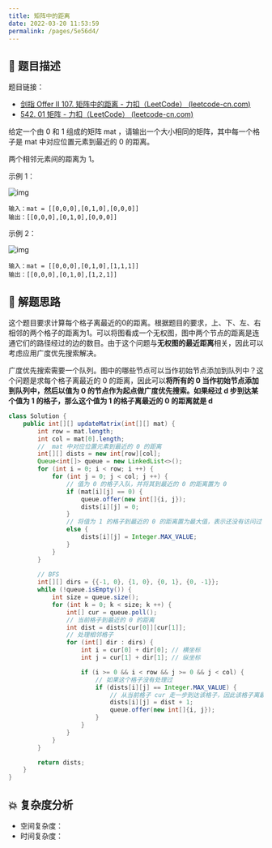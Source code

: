 ```yaml
---
title: 矩阵中的距离
date: 2022-03-20 11:53:59
permalink: /pages/5e56d4/
---
```


## 📃 题目描述

题目链接：

- [剑指 Offer II 107. 矩阵中的距离 - 力扣（LeetCode） (leetcode-cn.com)](https://leetcode-cn.com/problems/2bCMpM/)
- [542. 01 矩阵 - 力扣（LeetCode） (leetcode-cn.com)](https://leetcode-cn.com/problems/01-matrix/)

给定一个由 0 和 1 组成的矩阵 mat ，请输出一个大小相同的矩阵，其中每一个格子是 mat 中对应位置元素到最近的 0 的距离。

两个相邻元素间的距离为 1。

 

示例 1：

![img](https://pic.leetcode-cn.com/1626667201-NCWmuP-image.png)

```
输入：mat = [[0,0,0],[0,1,0],[0,0,0]]
输出：[[0,0,0],[0,1,0],[0,0,0]]
```

示例 2：

![img](https://pic.leetcode-cn.com/1626667205-xFxIeK-image.png)

```
输入：mat = [[0,0,0],[0,1,0],[1,1,1]]
输出：[[0,0,0],[0,1,0],[1,2,1]]
```

## 🔔 解题思路

这个题目要求计算每个格子离最近的0的距离。根据题目的要求，上、下、左、右相邻的两个格子的距离为1。可以将图看成一个无权图，图中两个节点的距离是连通它们的路径经过的边的数目。由于这个问题与**无权图的最近距离**相关，因此可以考虑应用广度优先搜索解决。

广度优先搜索需要一个队列。图中的哪些节点可以当作初始节点添加到队列中？这个问题是求每个格子离最近的 0 的距离，因此可以**将所有的 0 当作初始节点添加到队列中，然后以值为 0 的节点作为起点做广度优先搜索。如果经过 d 步到达某个值为 1 的格子，那么这个值为 1 的格子离最近的 0 的距离就是 d**


```java
class Solution {
    public int[][] updateMatrix(int[][] mat) {
        int row = mat.length;
        int col = mat[0].length;
        //  mat 中对应位置元素到最近的 0 的距离
        int[][] dists = new int[row][col];
        Queue<int[]> queue = new LinkedList<>();
        for (int i = 0; i < row; i ++) {
            for (int j = 0; j < col; j ++) {
                // 值为 0 的格子入队，并将其到最近的 0 的距离置为 0
                if (mat[i][j] == 0) {
                    queue.offer(new int[]{i, j});
                    dists[i][j] = 0;
                }
                // 将值为 1 的格子到最近的 0 的距离置为最大值，表示还没有访问过
                else {
                    dists[i][j] = Integer.MAX_VALUE;
                }
            }
        }
		
        // BFS
        int[][] dirs = {{-1, 0}, {1, 0}, {0, 1}, {0, -1}};
        while (!queue.isEmpty()) {
            int size = queue.size();
            for (int k = 0; k < size; k ++) {
                int[] cur = queue.poll();
                // 当前格子到最近的 0 的距离
                int dist = dists[cur[0]][cur[1]];
                // 处理相邻格子
                for (int[] dir : dirs) {
                    int i = cur[0] + dir[0]; // 横坐标
                    int j = cur[1] + dir[1]; // 纵坐标

                    if (i >= 0 && i < row && j >= 0 && j < col) {
                        // 如果这个格子没有处理过
                        if (dists[i][j] == Integer.MAX_VALUE) {
                            // 从当前格子 cur 走一步到达该格子，因此该格子离最近的 0 的距离是 dist + 1
                            dists[i][j] = dist + 1;
                            queue.offer(new int[]{i, j});
                        }
                    }
                }
            }
        }

        return dists;
    }
}
```

## 💥 复杂度分析

- 空间复杂度：
- 时间复杂度：


